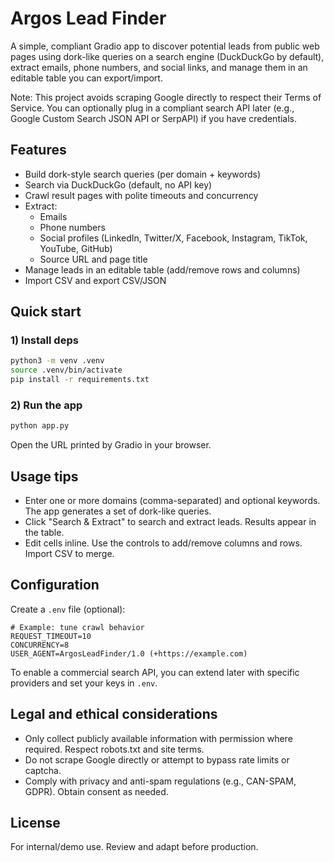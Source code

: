 # Argos Lead Finder

A simple, compliant Gradio app to discover potential leads from public web pages using dork-like queries on a search engine (DuckDuckGo by default), extract emails, phone numbers, and social links, and manage them in an editable table you can export/import.

Note: This project avoids scraping Google directly to respect their Terms of Service. You can optionally plug in a compliant search API later (e.g., Google Custom Search JSON API or SerpAPI) if you have credentials.

## Features

- Build dork-style search queries (per domain + keywords)
- Search via DuckDuckGo (default, no API key)
- Crawl result pages with polite timeouts and concurrency
- Extract:
  - Emails
  - Phone numbers
  - Social profiles (LinkedIn, Twitter/X, Facebook, Instagram, TikTok, YouTube, GitHub)
  - Source URL and page title
- Manage leads in an editable table (add/remove rows and columns)
- Import CSV and export CSV/JSON

## Quick start

### 1) Install deps

```bash
python3 -m venv .venv
source .venv/bin/activate
pip install -r requirements.txt
```

### 2) Run the app

```bash
python app.py
```

Open the URL printed by Gradio in your browser.

## Usage tips

- Enter one or more domains (comma-separated) and optional keywords. The app generates a set of dork-like queries.
- Click "Search & Extract" to search and extract leads. Results appear in the table.
- Edit cells inline. Use the controls to add/remove columns and rows. Import CSV to merge.

## Configuration

Create a `.env` file (optional):

```
# Example: tune crawl behavior
REQUEST_TIMEOUT=10
CONCURRENCY=8
USER_AGENT=ArgosLeadFinder/1.0 (+https://example.com)
``` 

To enable a commercial search API, you can extend later with specific providers and set your keys in `.env`.

## Legal and ethical considerations

- Only collect publicly available information with permission where required. Respect robots.txt and site terms.
- Do not scrape Google directly or attempt to bypass rate limits or captcha.
- Comply with privacy and anti-spam regulations (e.g., CAN-SPAM, GDPR). Obtain consent as needed.

## License

For internal/demo use. Review and adapt before production.
